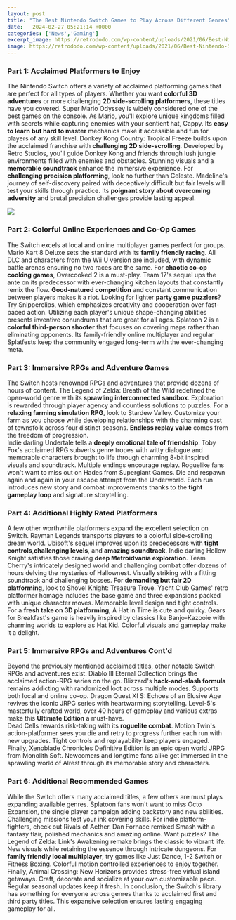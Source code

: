 ```yaml
---
layout: post
title: "The Best Nintendo Switch Games to Play Across Different Genres"
date:   2024-02-27 05:21:14 +0000
categories: ['News','Gaming']
excerpt_image: https://retrododo.com/wp-content/uploads/2021/06/Best-Nintendo-Switch-Games-Of-All-Time.jpg
image: https://retrododo.com/wp-content/uploads/2021/06/Best-Nintendo-Switch-Games-Of-All-Time.jpg
---
```


### Part 1: Acclaimed Platformers to Enjoy
The Nintendo Switch offers a variety of acclaimed platforming games that are perfect for all types of players. Whether you want **colorful 3D adventures** or more challenging **2D side-scrolling platformers**, these titles have you covered. 
Super Mario Odyssey is widely considered one of the best games on the console. As Mario, you'll explore unique kingdoms filled with secrets while capturing enemies with your sentient hat, Cappy. Its **easy to learn but hard to master** mechanics make it accessible and fun for players of any skill level. 
Donkey Kong Country: Tropical Freeze builds upon the acclaimed franchise with **challenging 2D side-scrolling**. Developed by Retro Studios, you'll guide Donkey Kong and friends through lush jungle environments filled with enemies and obstacles. Stunning visuals and a **memorable soundtrack** enhance the immersive experience. 
For **challenging precision platforming**, look no further than Celeste. Madeline's journey of self-discovery paired with deceptively difficult but fair levels will test your skills through practice. Its **poignant story about overcoming adversity** and brutal precision challenges provide lasting appeal.

![](https://retrododo.com/wp-content/uploads/2021/06/Best-Nintendo-Switch-Games-Of-All-Time.jpg)
### Part 2: Colorful Online Experiences and Co-Op Games  
The Switch excels at local and online multiplayer games perfect for groups. Mario Kart 8 Deluxe sets the standard with its **family friendly racing**. All DLC and characters from the Wii U version are included, with dynamic battle arenas ensuring no two races are the same.
For **chaotic co-op cooking games**, Overcooked 2 is a must-play. Team 17's sequel ups the ante on its predecessor with ever-changing kitchen layouts that constantly remix the flow. **Good-natured competition** and constant communication between players makes it a riot. 
Looking for lighter **party game puzzlers**? Try Snipperclips, which emphasizes creativity and cooperation over fast-paced action. Utilizing each player's unique shape-changing abilities presents inventive conundrums that are great for all ages.
Splatoon 2 is a **colorful third-person shooter** that focuses on covering maps rather than eliminating opponents. Its family-friendly online multiplayer and regular Splatfests keep the community engaged long-term with the ever-changing meta.
### Part 3: Immersive RPGs and Adventure Games
The Switch hosts renowned RPGs and adventures that provide dozens of hours of content. The Legend of Zelda: Breath of the Wild redefined the open-world genre with its **sprawling interconnected sandbox**. Exploration is rewarded through player agency and countless solutions to puzzles.
For a **relaxing farming simulation RPG**, look to Stardew Valley. Customize your farm as you choose while developing relationships with the charming cast of townsfolk across four distinct seasons. **Endless replay value** comes from the freedom of progression.  
Indie darling Undertale tells a **deeply emotional tale of friendship**. Toby Fox's acclaimed RPG subverts genre tropes with witty dialogue and memorable characters brought to life through charming 8-bit inspired visuals and soundtrack. Multiple endings encourage replay.
Roguelike fans won't want to miss out on Hades from Supergiant Games. Die and respawn again and again in your escape attempt from the Underworld. Each run introduces new story and combat improvements thanks to the **tight gameplay loop** and signature storytelling.
### Part 4: Additional Highly Rated Platformers  
A few other worthwhile platformers expand the excellent selection on Switch. Rayman Legends transports players to a colorful side-scrolling dream world. Ubisoft's sequel improves upon its predecessors with **tight controls**,**challenging levels**, and **amazing soundtrack**. 
Indie darling Hollow Knight satisfies those craving **deep Metroidvania exploration**. Team Cherry's intricately designed world and challenging combat offer dozens of hours delving the mysteries of Hallownest. Visually striking with a fitting soundtrack and challenging bosses.
For **demanding but fair 2D platforming**, look to Shovel Knight: Treasure Trove. Yacht Club Games' retro platformer homage includes the base game and three expansions packed with unique character moves. Memorable level design and tight controls. 
For a **fresh take on 3D platforming**, A Hat in Time is cute and quirky. Gears for Breakfast's game is heavily inspired by classics like Banjo-Kazooie with charming worlds to explore as Hat Kid. Colorful visuals and gameplay make it a delight.
### Part 5: Immersive RPGs and Adventures Cont'd
Beyond the previously mentioned acclaimed titles, other notable Switch RPGs and adventures exist. 
Diablo III Eternal Collection brings the acclaimed action-RPG series on the go. Blizzard's **hack-and-slash formula** remains addicting with randomized loot across multiple modes. Supports both local and online co-op.
Dragon Quest XI S: Echoes of an Elusive Age revives the iconic JRPG series with heartwarming storytelling. Level-5's masterfully crafted world, over 40 hours of gameplay and various extras make this **Ultimate Edition** a must-have.  
Dead Cells rewards risk-taking with its **roguelite combat**. Motion Twin's action-platformer sees you die and retry to progress further each run with new upgrades. Tight controls and replayability keep players engaged.
Finally, Xenoblade Chronicles Definitive Edition is an epic open world JRPG from Monolith Soft. Newcomers and longtime fans alike get immersed in the sprawling world of Alrest through its memorable story and characters.
### Part 6: Additional Recommended Games
While the Switch offers many acclaimed titles, a few others are must plays expanding available genres.
Splatoon fans won't want to miss Octo Expansion, the single player campaign adding backstory and new abilities. Challenging missions test your ink covering skills. 
For indie platform-fighters, check out Rivals of Aether. Dan Fornace remixed Smash with a fantasy flair, polished mechanics and amazing online. 
Want puzzles? The Legend of Zelda: Link's Awakening remake brings the classic to vibrant life. New visuals while retaining the essence through intricate dungeons.
For **family friendly local multiplayer**, try games like Just Dance, 1-2 Switch or Fitness Boxing. Colorful motion controlled experiences to enjoy together.
Finally, Animal Crossing: New Horizons provides stress-free virtual island getaways. Craft, decorate and socialize at your own customizable pace. Regular seasonal updates keep it fresh.
In conclusion, the Switch's library has something for everyone across genres thanks to acclaimed first and third party titles. This expansive selection ensures lasting engaging gameplay for all.